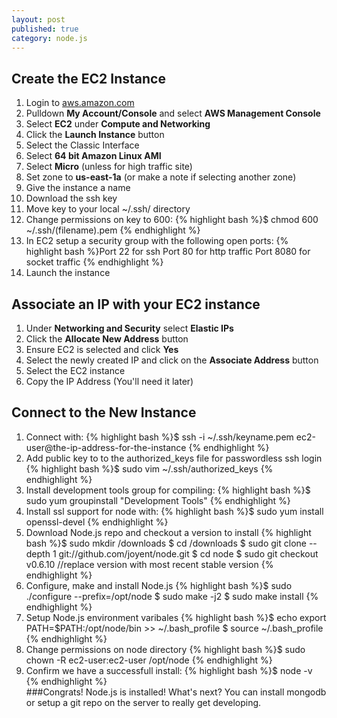 ```yaml
---
layout: post
published: true
category: node.js
---
```


## Create the EC2 Instance

1. Login to [aws.amazon.com](http://aws.amazon.com/)
2. Pulldown **My Account/Console** and select **AWS Management Console**
3. Select **EC2** under **Compute and Networking**
4. Click the **Launch Instance** button
5. Select the Classic Interface
6. Select **64 bit Amazon Linux AMI**
7. Select **Micro** (unless for high traffic site)
8. Set zone to **us-east-1a** (or make a note if selecting another zone)
9. Give the instance a name
10. Download the ssh key
11. Move key to your local ~/.ssh/ directory
12. Change permissions on key to 600: 
	{% highlight bash %}$ chmod 600 ~/.ssh/(filename).pem
    {% endhighlight %}
13. In EC2 setup a security group with the following open ports:
	{% highlight bash %}Port 22 for ssh
    Port 80 for http traffic
    Port 8080 for socket traffic
    {% endhighlight %}
14. Launch the instance

## Associate an IP with your EC2 instance

1. Under **Networking and Security** select **Elastic IPs**
2. Click the **Allocate New Address** button
3. Ensure EC2 is selected and click **Yes**
4. Select the newly created IP and click on the **Associate Address** button
5. Select the EC2 instance
6. Copy the IP Address (You'll need it later)

## Connect to the New Instance

1. Connect with:
    {% highlight bash %}$ ssh -i ~/.ssh/keyname.pem ec2-user@the-ip-address-for-the-instance
    {% endhighlight %}
2. Add public key to to the authorized_keys file for passwordless ssh login 
    {% highlight bash %}$ sudo vim ~/.ssh/authorized_keys
    {% endhighlight %}    
3. Install development tools group for compiling:
	{% highlight bash %}$ sudo yum groupinstall "Development Tools"
    {% endhighlight %} 
4. Install ssl support for node with: 
	{% highlight bash %}$ sudo yum install openssl-devel
    {% endhighlight %} 
5. Download Node.js repo and checkout a version to install
	{% highlight bash %}$ sudo mkdir /downloads
	$ cd /downloads
	$ sudo git clone --depth 1 git://github.com/joyent/node.git
	$ cd node
	$ sudo git checkout v0.6.10 //replace version with most recent stable version
	{% endhighlight %}
6.  Configure, make and install Node.js
    {% highlight bash %}$ sudo ./configure --prefix=/opt/node
	$ sudo make -j2
	$ sudo make install
	{% endhighlight %}
7.	Setup Node.js environment varibales
    {% highlight bash %}$ echo export PATH=$PATH:/opt/node/bin >> ~/.bash_profile
	$ source ~/.bash_profile
	{% endhighlight %}   
8.  Change permissions on node directory
    {% highlight bash %}$ sudo chown -R ec2-user:ec2-user /opt/node
	{% endhighlight %}   
9.  Confirm we have a successfull install:
    {% highlight bash %}$ node -v
	{% endhighlight %}   
###Congrats!  Node.js is installed!  What's next?  You can install mongodb or setup a git repo on the server to really get developing.